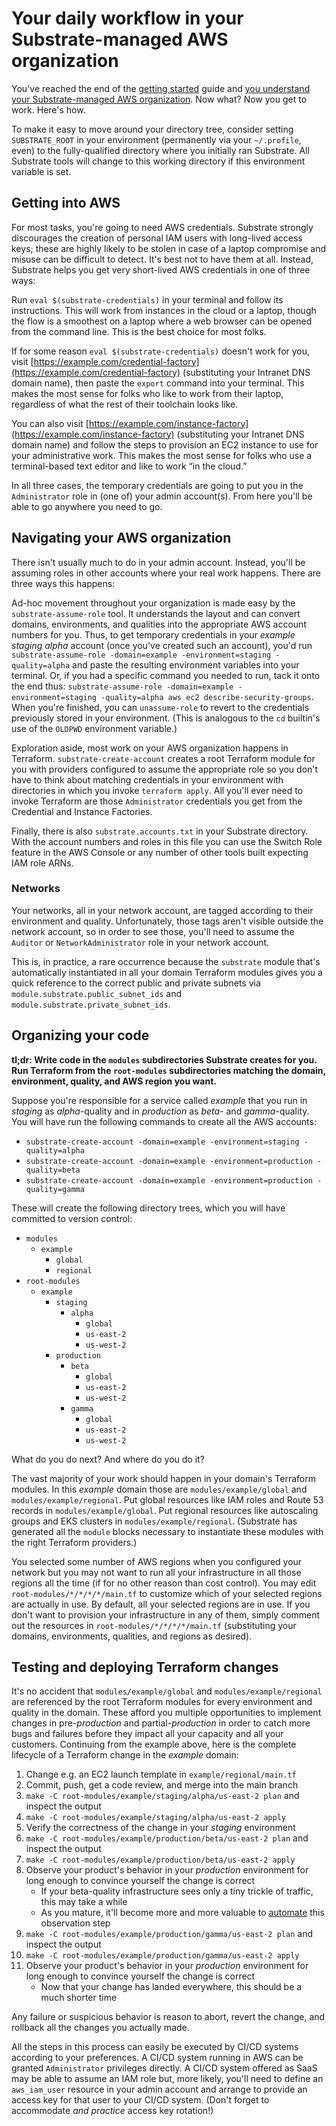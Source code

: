 # Your daily workflow in your Substrate-managed AWS organization

You've reached the end of the [getting started](/substrate/manual/getting-started/) guide and [you understand your Substrate-managed AWS organization](/substrate/manual/your-aws-organization). Now what? Now you get to work. Here's how.

To make it easy to move around your directory tree, consider setting `SUBSTRATE_ROOT` in your environment (permanently via your `~/.profile`, even) to the fully-qualified directory where you initially ran Substrate. All Substrate tools will change to this working directory if this environment variable is set.

## Getting into AWS

For most tasks, you're going to need AWS credentials. Substrate strongly discourages the creation of personal IAM users with long-lived access keys; these are highly likely to be stolen in case of a laptop compromise and misuse can be difficult to detect. It's best not to have them at all. Instead, Substrate helps you get very short-lived AWS credentials in one of three ways:

Run `eval $(substrate-credentials)` in your terminal and follow its instructions. This will work from instances in the cloud or a laptop, though the flow is a smoothest on a laptop where a web browser can be opened from the command line. This is the best choice for most folks.

If for some reason `eval $(substrate-credentials)` doesn't work for you, visit [https://example.com/credential-factory](https://example.com/credential-factory) (substituting your Intranet DNS domain name), then paste the `export` command into your terminal. This makes the most sense for folks who like to work from their laptop, regardless of what the rest of their toolchain looks like.

You can also visit [https://example.com/instance-factory](https://example.com/instance-factory) (substituting your Intranet DNS domain name) and follow the steps to provision an EC2 instance to use for your administrative work. This makes the most sense for folks who use a terminal-based text editor and like to work &ldquo;in the cloud.&rdquo;

In all three cases, the temporary credentials are going to put you in the `Administrator` role in (one of) your admin account(s). From here you'll be able to go anywhere you need to go.

## Navigating your AWS organization

There isn't usually much to do in your admin account. Instead, you'll be assuming roles in other accounts where your real work happens. There are three ways this happens:

Ad-hoc movement throughout your organization is made easy by the `substrate-assume-role` tool. It understands the layout and can convert domains, environments, and qualities into the appropriate AWS account numbers for you. Thus, to get temporary credentials in your _example staging alpha_ account (once you've created such an account), you'd run `substrate-assume-role -domain=example -environment=staging -quality=alpha` and paste the resulting environment variables into your terminal. Or, if you had a specific command you needed to run, tack it onto the end thus: `substrate-assume-role -domain=example -environment=staging -quality=alpha aws ec2 describe-security-groups`. When you're finished, you can `unassume-role` to revert to the credentials previously stored in your environment. (This is analogous to the `cd` builtin's use of the `OLDPWD` environment variable.)

Exploration aside, most work on your AWS organization happens in Terraform. `substrate-create-account` creates a root Terraform module for you with providers configured to assume the appropriate role so you don't have to think about matching credentials in your environment with directories in which you invoke `terraform apply`. All you'll ever need to invoke Terraform are those `Administrator` credentials you get from the Credential and Instance Factories.

Finally, there is also `substrate.accounts.txt` in your Substrate directory. With the account numbers and roles in this file you can use the Switch Role feature in the AWS Console or any number of other tools built expecting IAM role ARNs.

### Networks

Your networks, all in your network account, are tagged according to their environment and quality. Unfortunately, those tags aren't visible outside the network account, so in order to see those, you'll need to assume the `Auditor` or `NetworkAdministrator` role in your network account.

This is, in practice, a rare occurrence because the `substrate` module that's automatically instantiated in all your domain Terraform modules gives you a quick reference to the correct public and private subnets via `module.substrate.public_subnet_ids` and `module.substrate.private_subnet_ids`.

## Organizing your code

**tl;dr: Write code in the `modules` subdirectories Substrate creates for you. Run Terraform from the `root-modules` subdirectories matching the domain, environment, quality, and AWS region you want.**

Suppose you're responsible for a service called _example_ that you run in _staging_ as _alpha_-quality and in _production_ as _beta_- and _gamma_-quality. You will have run the following commands to create all the AWS accounts:

- `substrate-create-account -domain=example -environment=staging -quality=alpha`
- `substrate-create-account -domain=example -environment=production -quality=beta`
- `substrate-create-account -domain=example -environment=production -quality=gamma`

These will create the following directory trees, which you will have committed to version control:

- `modules`
    - `example`
        - `global`
        - `regional`
- `root-modules`
    - `example`
        - `staging`
            - `alpha`
                - `global`
                - `us-east-2`
                - `us-west-2`
        - `production`
            - `beta`
                - `global`
                - `us-east-2`
                - `us-west-2`
            - `gamma`
                - `global`
                - `us-east-2`
                - `us-west-2`

What do you do next? And where do you do it?

The vast majority of your work should happen in your domain's Terraform modules. In this _example_ domain those are `modules/example/global` and `modules/example/regional`. Put global resources like IAM roles and Route 53 records in `modules/example/global`. Put regional resources like autoscaling groups and EKS clusters in `modules/example/regional`. (Substrate has generated all the `module` blocks necessary to instantiate these modules with the right Terraform providers.)

You selected some number of AWS regions when you configured your network but you may not want to run all your infrastructure in all those regions all the time (if for no other reason than cost control). You may edit `root-modules/*/*/*/*/main.tf` to customize which of your selected regions are actually in use. By default, all your selected regions are in use. If you don't want to provision your infrastructure in any of them, simply comment out the resources in `root-modules/*/*/*/*/main.tf` (substituting your domains, environments, qualities, and regions as desired).

## Testing and deploying Terraform changes

It's no accident that `modules/example/global` and `modules/example/regional` are referenced by the root Terraform modules for every environment and quality in the domain. These afford you multiple opportunities to implement changes in pre-_production_ and partial-_production_ in order to catch more bugs and failures before they impact all your capacity and all your customers. Continuing from the example above, here is the complete lifecycle of a Terraform change in the _example_ domain:

1. Change e.g. an EC2 launch template in `example/regional/main.tf`
2. Commit, push, get a code review, and merge into the main branch
3. `make -C root-modules/example/staging/alpha/us-east-2 plan` and inspect the output
4. `make -C root-modules/example/staging/alpha/us-east-2 apply`
5. Verify the correctness of the change in your _staging_ environment
6. `make -C root-modules/example/production/beta/us-east-2 plan` and inspect the output
7. `make -C root-modules/example/production/beta/us-east-2 apply`
8. Observe your product's behavior in your _production_ environment for long enough to convince yourself the change is correct
    - If your beta-quality infrastructure sees only a tiny trickle of traffic, this may take a while
    - As you mature, it'll become more and more valuable to [automate](https://aws.amazon.com/builders-library/automating-safe-hands-off-deployments/) this observation step
9. `make -C root-modules/example/production/gamma/us-east-2 plan` and inspect the output
10. `make -C root-modules/example/production/gamma/us-east-2 apply`
11. Observe your product's behavior in your _production_ environment for long enough to convince yourself the change is correct
    - Now that your change has landed everywhere, this should be a much shorter time

Any failure or suspicious behavior is reason to abort, revert the change, and rollback all the changes you actually made.

All the steps in this process can easily be executed by CI/CD systems according to your preferences. A CI/CD system running in AWS can be granted `Administrator` privileges directly. A CI/CD system offered as SaaS may be able to assume an IAM role but, more likely, you'll need to define an `aws_iam_user` resource in your admin account and arrange to provide an access key for that user to your CI/CD system. (Don't forget to accommodate _and practice_ access key rotation!)
